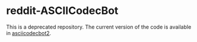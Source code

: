 # reddit-ASCIICodecBot
This is a deprecated repository. The current version of the code is available in [asciicodecbot2](http://github.com/eliotbaez/asciicodecbot2).

